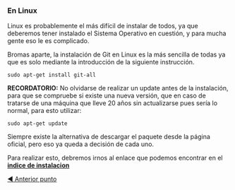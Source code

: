 ### En Linux

Linux es probablemente el más difícil de instalar de todos, ya que deberemos tener instalado el Sistema Operativo en cuestión, y para mucha gente eso le es complicado.

Bromas aparte, la instalación de Git en Linux es la más sencilla de todas ya que es solo mediante la introducción de la siguiente instrucción.

    sudo apt-get install git-all   

**RECORDATORIO:** No olvidarse de realizar un update antes de la instalación, para que se compruebe si existe una nueva versión, que en caso de tratarse de una máquina que lleve 20 años sin actualizarse pues sería lo normal, para esto utilizar:

    sudo apt-get update

Siempre existe la alternativa de descargar el paquete desde la página oficial, pero eso ya queda a decisión de cada uno.

Para realizar esto, debremos irnos al enlace que podemos encontrar en el **[indice de instalacion](../1%20-%20Instalando%20Git.md)**


[:arrow_backward: Anterior punto](../1%20-%20Instalando%20Git.md) 
